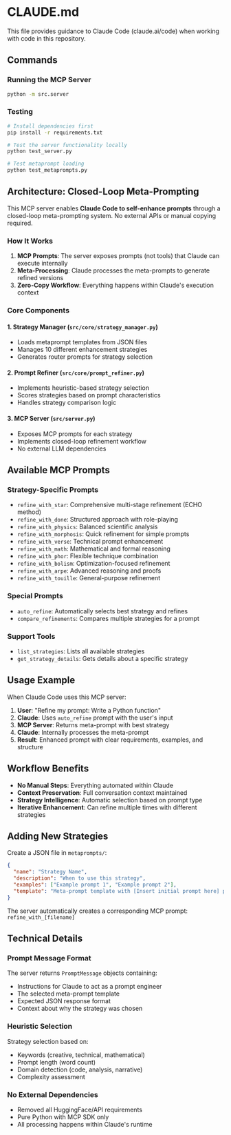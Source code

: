 # CLAUDE.md

This file provides guidance to Claude Code (claude.ai/code) when working with code in this repository.

## Commands

### Running the MCP Server
```bash
python -m src.server
```

### Testing
```bash
# Install dependencies first
pip install -r requirements.txt

# Test the server functionality locally
python test_server.py

# Test metaprompt loading
python test_metaprompts.py
```

## Architecture: Closed-Loop Meta-Prompting

This MCP server enables **Claude Code to self-enhance prompts** through a closed-loop meta-prompting system. No external APIs or manual copying required.

### How It Works

1. **MCP Prompts**: The server exposes prompts (not tools) that Claude can execute internally
2. **Meta-Processing**: Claude processes the meta-prompts to generate refined versions
3. **Zero-Copy Workflow**: Everything happens within Claude's execution context

### Core Components

#### 1. Strategy Manager (`src/core/strategy_manager.py`)
- Loads metaprompt templates from JSON files
- Manages 10 different enhancement strategies
- Generates router prompts for strategy selection

#### 2. Prompt Refiner (`src/core/prompt_refiner.py`)
- Implements heuristic-based strategy selection
- Scores strategies based on prompt characteristics
- Handles strategy comparison logic

#### 3. MCP Server (`src/server.py`)
- Exposes MCP prompts for each strategy
- Implements closed-loop refinement workflow
- No external LLM dependencies

## Available MCP Prompts

### Strategy-Specific Prompts
- `refine_with_star`: Comprehensive multi-stage refinement (ECHO method)
- `refine_with_done`: Structured approach with role-playing
- `refine_with_physics`: Balanced scientific analysis
- `refine_with_morphosis`: Quick refinement for simple prompts
- `refine_with_verse`: Technical prompt enhancement
- `refine_with_math`: Mathematical and formal reasoning
- `refine_with_phor`: Flexible technique combination
- `refine_with_bolism`: Optimization-focused refinement
- `refine_with_arpe`: Advanced reasoning and proofs
- `refine_with_touille`: General-purpose refinement

### Special Prompts
- `auto_refine`: Automatically selects best strategy and refines
- `compare_refinements`: Compares multiple strategies for a prompt

### Support Tools
- `list_strategies`: Lists all available strategies
- `get_strategy_details`: Gets details about a specific strategy

## Usage Example

When Claude Code uses this MCP server:

1. **User**: "Refine my prompt: Write a Python function"
2. **Claude**: Uses `auto_refine` prompt with the user's input
3. **MCP Server**: Returns meta-prompt with best strategy
4. **Claude**: Internally processes the meta-prompt
5. **Result**: Enhanced prompt with clear requirements, examples, and structure

## Workflow Benefits

- **No Manual Steps**: Everything automated within Claude
- **Context Preservation**: Full conversation context maintained
- **Strategy Intelligence**: Automatic selection based on prompt type
- **Iterative Enhancement**: Can refine multiple times with different strategies

## Adding New Strategies

Create a JSON file in `metaprompts/`:
```json
{
  "name": "Strategy Name",
  "description": "When to use this strategy",
  "examples": ["Example prompt 1", "Example prompt 2"],
  "template": "Meta-prompt template with [Insert initial prompt here] placeholder"
}
```

The server automatically creates a corresponding MCP prompt: `refine_with_[filename]`

## Technical Details

### Prompt Message Format
The server returns `PromptMessage` objects containing:
- Instructions for Claude to act as a prompt engineer
- The selected meta-prompt template
- Expected JSON response format
- Context about why the strategy was chosen

### Heuristic Selection
Strategy selection based on:
- Keywords (creative, technical, mathematical)
- Prompt length (word count)
- Domain detection (code, analysis, narrative)
- Complexity assessment

### No External Dependencies
- Removed all HuggingFace/API requirements
- Pure Python with MCP SDK only
- All processing happens within Claude's runtime